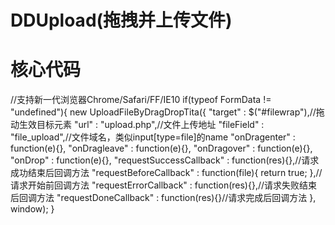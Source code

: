 DDUpload(拖拽并上传文件)
========
核心代码
============
//支持新一代浏览器Chrome/Safari/FF/IE10
if(typeof FormData != "undefined"){
	new UploadFileByDragDropTita({
		"target" : $("#filewrap"),//拖动生效目标元素
		"url" : "upload.php",//文件上传地址
		"fileField" : "file_upload",//文件域名，类似input[type=file]的name
		"onDragenter" : function(e){},
		"onDragleave" : function(e){},
		"onDragover" : function(e){},
		"onDrop" : function(e){},
		"requestSuccessCallback" : function(res){},//请求成功结束后回调方法
		"requestBeforeCallback" :  function(file){
			return true;
		},//请求开始前回调方法
		"requestErrorCallback" :  function(res){},//请求失败结束后回调方法
		"requestDoneCallback" : function(res){}//请求完成后回调方法
	}, window);
}